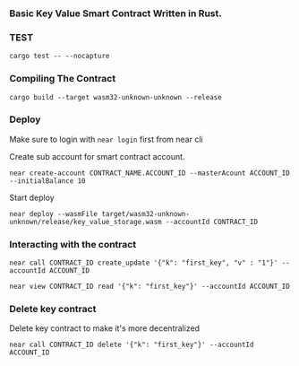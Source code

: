 ### Basic Key Value Smart Contract Written in Rust.
### TEST

```
cargo test -- --nocapture
```

### Compiling The Contract

```env 'RUSTFLAGS=-C link-arg=-s' 
cargo build --target wasm32-unknown-unknown --release
```

### Deploy 
Make sure to login with ```near login``` first from near cli

Create sub account for smart contract account.
```
near create-account CONTRACT_NAME.ACCOUNT_ID --masterAcount ACCOUNT_ID --initialBalance 10
```
Start deploy
```
near deploy --wasmFile target/wasm32-unknown-unknown/release/key_value_storage.wasm --accountId CONTRACT_ID
```

### Interacting with the contract

```
near call CONTRACT_ID create_update '{"k": "first_key", "v" : "1"}' --accountId ACCOUNT_ID
```

```
near view CONTRACT_ID read '{"k": "first_key"}' --accountId ACCOUNT_ID
```

### Delete key contract 
Delete key contract to make it's more decentralized

```
near call CONTRACT_ID delete '{"k": "first_key"}' --accountId ACCOUNT_ID
```